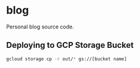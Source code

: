 # blog

Personal blog source code.

## Deploying to GCP Storage Bucket

```bash
gcloud storage cp -r out/* gs://[bucket name]
```
